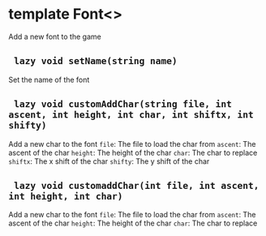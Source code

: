 # template Font<>
Add a new font to the game

## ` lazy void setName(string name)`
Set the name of the font

## ` lazy void customAddChar(string file, int ascent, int height, int char, int shiftx, int shifty)`
Add a new char to the font    `file`: The file to load the char from    `ascent`: The ascent of the char    `height`: The height of the char    `char`: The char to replace    `shiftx`: The x shift of the char    `shifty`: The y shift of the char

## ` lazy void customaddChar(int file, int ascent, int height, int char)`
Add a new char to the font    `file`: The file to load the char from	    `ascent`: The ascent of the char    `height`: The height of the char    `char`: The char to replace




